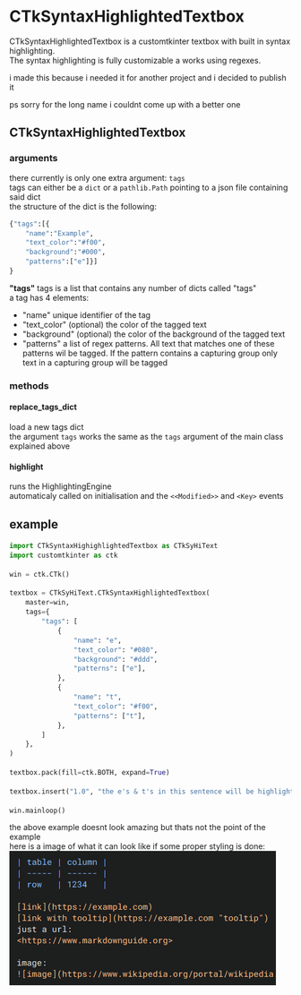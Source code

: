 # CTkSyntaxHighlightedTextbox

CTkSyntaxHighlightedTextbox is a customtkinter textbox with built in syntax highlighting.<br>
The syntax highlighting is fully customizable a works using regexes.

i made this because i needed it for another project and i decided to publish it

ps sorry for the long name i couldnt come up with a better one

## CTkSyntaxHighlightedTextbox

### arguments

there currently is only one extra argument: `tags`<br>
tags can either be a `dict` or a `pathlib.Path` pointing to a json file containing said dict<br>
the structure of the dict is the following:<br>

```python
{"tags":[{
    "name":"Example",
    "text_color":"#f00",
    "background":"#000",
    "patterns":["e"]}]
}
```

**"tags"** tags is a list that contains any number of dicts called "tags"<br>
a tag has 4 elements:

- "name" unique identifier of the tag
- "text_color" (optional) the color of the tagged text
- "background" (optional) the color of the background of the tagged text
- "patterns" a list of regex patterns. All text that matches one of these patterns wil be tagged. If the pattern contains a capturing group only text in a capturing group will be tagged

### methods

#### replace_tags_dict

load a new tags dict<br>
the argument `tags` works the same as the `tags` argument of the main class explained above

#### highlight

runs the HighlightingEngine<br>
automaticaly called on initialisation and the `<<Modified>>` and `<Key>` events

## example

```python
import CTkSyntaxHighighlightedTextbox as CTkSyHiText
import customtkinter as ctk

win = ctk.CTk()

textbox = CTkSyHiText.CTkSyntaxHighlightedTextbox(
    master=win,
    tags={
        "tags": [
            {
                "name": "e",
                "text_color": "#080",
                "background": "#ddd",
                "patterns": ["e"],
            },
            {
                "name": "t",
                "text_color": "#f00",
                "patterns": ["t"],
            },
        ]
    },
)

textbox.pack(fill=ctk.BOTH, expand=True)

textbox.insert("1.0", "the e's & t's in this sentence will be highlighted") # textbox.highlight() runs automaticaly

win.mainloop()
```

the above example doesnt look amazing but thats not the point of the example<br>
here is a image of what it can look like if some proper styling is done:
![example image](example_image.png)

